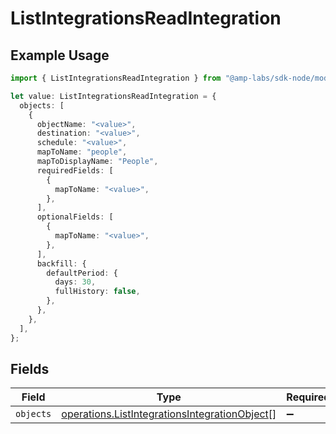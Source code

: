 # ListIntegrationsReadIntegration

## Example Usage

```typescript
import { ListIntegrationsReadIntegration } from "@amp-labs/sdk-node/models/operations";

let value: ListIntegrationsReadIntegration = {
  objects: [
    {
      objectName: "<value>",
      destination: "<value>",
      schedule: "<value>",
      mapToName: "people",
      mapToDisplayName: "People",
      requiredFields: [
        {
          mapToName: "<value>",
        },
      ],
      optionalFields: [
        {
          mapToName: "<value>",
        },
      ],
      backfill: {
        defaultPeriod: {
          days: 30,
          fullHistory: false,
        },
      },
    },
  ],
};
```

## Fields

| Field                                                                                                          | Type                                                                                                           | Required                                                                                                       | Description                                                                                                    |
| -------------------------------------------------------------------------------------------------------------- | -------------------------------------------------------------------------------------------------------------- | -------------------------------------------------------------------------------------------------------------- | -------------------------------------------------------------------------------------------------------------- |
| `objects`                                                                                                      | [operations.ListIntegrationsIntegrationObject](../../models/operations/listintegrationsintegrationobject.md)[] | :heavy_minus_sign:                                                                                             | N/A                                                                                                            |